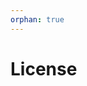 ```yaml
---
orphan: true
---
```


# License

```{include} ../LICENSE

```
                                                                                                                                        